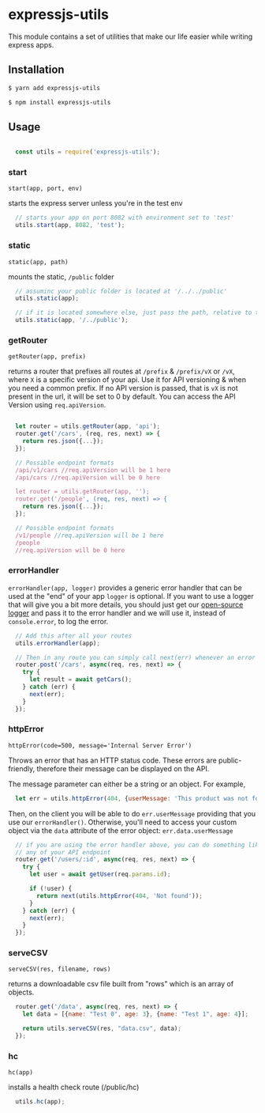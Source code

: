 # expressjs-utils
This module contains a set of utilities that make our life easier while writing express apps.

## Installation

``` bash
$ yarn add expressjs-utils
```
``` bash
$ npm install expressjs-utils
```

## Usage
``` js

  const utils = require('expressjs-utils');

```
### start

`start(app, port, env)`

starts the express server unless you're in the test env

``` js
  // starts your app on port 8082 with environment set to 'test'
  utils.start(app, 8082, 'test');

```

### static

`static(app, path)`

mounts the static, `/public` folder

``` js
  // assuminc your public folder is located at '/../../public'
  utils.static(app);

  // if it is located somewhere else, just pass the path, relative to the current file.
  utils.static(app, '/../public');

```

### getRouter
`getRouter(app, prefix)`

returns a router that prefixes all routes at `/prefix` & `/prefix/vX` or `/vX`, where `X` is a specific version of your api. Use it for API versioning & when you need a common prefix.
If no API version is passed, that is `vX` is not present in the url, it will be set to 0 by default. You can access the API Version using `req.apiVersion`.

``` js

  let router = utils.getRouter(app, 'api');
  router.get('/cars', (req, res, next) => {
    return res.json({...});
  });

  // Possible endpoint formats
  /api/v1/cars //req.apiVersion will be 1 here
  /api/cars //req.apiVersion will be 0 here

  let router = utils.getRouter(app, '');
  router.get('/people', (req, res, next) => {
    return res.json({...});
  });

  // Possible endpoint formats
  /v1/people //req.apiVersion will be 1 here
  /people   
  //req.apiVersion will be 0 here

```

### errorHandler

`errorHandler(app, logger)`
provides a generic error handler that can be used at the "end" of your app
`logger` is optional. If you want to use a logger that will give you a bit more details, you should just get our [open-source logger](https://github.com/namshi/lib-logger) and pass it to the error handler and we will use it, instead of `console.error`, to log the error. 

``` js
  // Add this after all your routes
  utils.errorHandler(app);

  // Then in any route you can simply call next(err) whenever an error occurs
  router.post('/cars', async(req, res, next) => {
    try {
      let result = await getCars();
    } catch (err) {
      next(err);
    }
  });

```

### httpError

`httpError(code=500, message='Internal Server Error')`

Throws an error that has an HTTP status code. These errors are public-friendly, therefore their message can be displayed on the API.

The message parameter can either be a string or an object. For example,

```js
  let err = utils.httpError(404, {userMessage: 'This product was not found. Please try other products'});
```
Then, on the client you will be able to do `err.userMessage` providing that you use our `errorHandler()`. Otherwise, you'll need to access your custom object via the `data` attribute of the error object:  `err.data.userMessage`

``` js
  // if you are using the error handler above, you can do something like this in
  // any of your API endpoint
  router.get('/users/:id', async(req, res, next) => {
    try {
      let user = await getUser(req.params.id);

      if (!user) {
        return next(utils.httpError(404, 'Not found'));
      }
    } catch (err) {
      next(err);
    }
  });

```

### serveCSV
`serveCSV(res, filename, rows)`

returns a downloadable csv file built from "rows" which is an array of objects.

``` js
  router.get('/data', async(req, res, next) => {
    let data = [{name: "Test 0", age: 3}, {name: "Test 1", age: 4}];

    return utils.serveCSV(res, "data.csv", data);
  });

```
### hc
`hc(app)`

installs a health check route (/public/hc)

``` js
  utils.hc(app);
```
